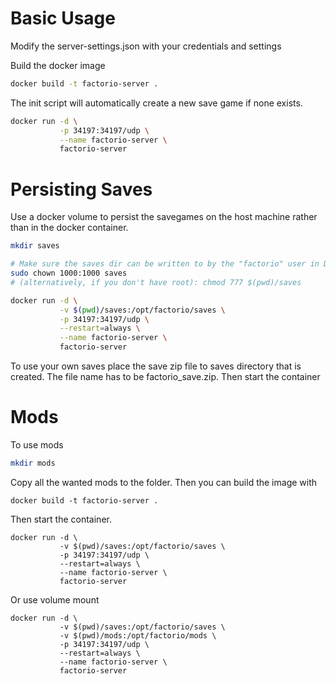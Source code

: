 # Basic Usage

Modify the server-settings.json with your credentials and settings

Build the docker image

```bash
docker build -t factorio-server .
```

The init script will automatically create a new save game if none exists.

```bash
docker run -d \
           -p 34197:34197/udp \
           --name factorio-server \
           factorio-server
```

# Persisting Saves

Use a docker volume to persist the savegames on the host machine rather than in the docker container.

```bash
mkdir saves

# Make sure the saves dir can be written to by the "factorio" user in Docker, with uid 1000
sudo chown 1000:1000 saves
# (alternatively, if you don't have root): chmod 777 $(pwd)/saves

docker run -d \
           -v $(pwd)/saves:/opt/factorio/saves \
           -p 34197:34197/udp \
           --restart=always \
           --name factorio-server \
           factorio-server
```

To use your own saves place the save zip file to saves directory that is created. The file name has to be factorio_save.zip. Then start the container

# Mods

To use mods
```bash
mkdir mods
```
Copy all the wanted mods to the folder. Then you can build the  image with
```
docker build -t factorio-server .
```
Then start the container.
```
docker run -d \
           -v $(pwd)/saves:/opt/factorio/saves \
           -p 34197:34197/udp \
           --restart=always \
           --name factorio-server \
           factorio-server
```
Or use volume mount
```
docker run -d \
           -v $(pwd)/saves:/opt/factorio/saves \
           -v $(pwd)/mods:/opt/factorio/mods \
           -p 34197:34197/udp \
           --restart=always \
           --name factorio-server \
           factorio-server
```
